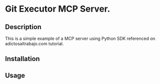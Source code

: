 # Git Executor MCP Server.

## Description
This is a simple example of a MCP server using Python SDK referenced on adictosaltrabajo.com tutorial.

## Installation

## Usage
